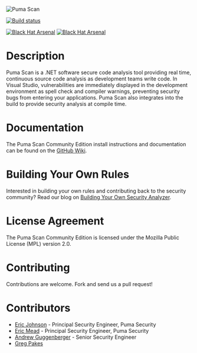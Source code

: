![Puma Scan](https://www.pumascan.com/img/logo-horiz.png)

[![Build status](https://dev.azure.com/pumascan/Puma%20Scan/_apis/build/status/Puma%20Scan%20Community/Puma%20Scan%20Community%20-%20Release)](https://dev.azure.com/pumascan/Puma%20Scan/_build/latest?definitionId=24)

[![Black Hat Arsenal](https://www.pumascan.com/img/bh-arsenal-2017.svg)](https://www.blackhat.com/asia-17/arsenal.html#eric-johnson) [![Black Hat Arsenal](https://www.pumascan.com/img/bh-arsenal-2018.svg)](https://www.blackhat.com/us-18/arsenal/schedule/index.html#puma-scan-12003)

# Description

Puma Scan is a .NET software secure code analysis tool providing real time, continuous source code analysis as development teams write code. In Visual Studio, vulnerabilities are immediately displayed in the development environment as spell check and compiler warnings, preventing security bugs from entering your applications. Puma Scan also integrates into the build to provide security analysis at compile time.

# Documentation

The Puma Scan Community Edition install instructions and documentation can be found on the [GitHub Wiki](https://github.com/pumasecurity/puma-scan/wiki).

# Building Your Own Rules

Interested in building your own rules and contributing back to the security community? Read our blog on [Building Your Own Security Analyzer](https://pumasecurity.io/resources/blog/contributing-to-puma-scan-community-edition/).

# License Agreement

The Puma Scan Community Edition is licensed under the Mozilla Public License (MPL) version 2.0.

# Contributing

Contributions are welcome. Fork and send us a pull request!

# Contributors

- [Eric Johnson](https://github.com/ejohn20) - Principal Security Engineer, Puma Security
- [Eric Mead](https://github.com/meadisu27) - Principal Security Engineer, Puma Security
- [Andrew Guggenberger](https://github.com/aguggenberger) - Senior Security Engineer
- [Greg Pakes](https://github.com/gregpakes)
